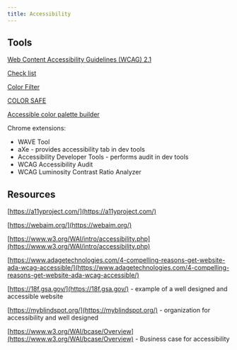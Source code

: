 ```yaml
---
title: Accessibility
---
```


## Tools

[Web Content Accessibility Guidelines (WCAG) 2.1](https://www.w3.org/TR/WCAG21/)

[Check list](https://a11yproject.com/checklist.html)

[Color Filter](https://www.toptal.com/designers/colorfilter)

[COLOR SAFE](http://colorsafe.co/)

[Accessible color palette builder](https://toolness.github.io/accessible-color-matrix/)

Chrome extensions:

- WAVE Tool
- aXe - provides accessibility tab in dev tools
- Accessibility Developer Tools - performs audit in dev tools
- WCAG Accessibility Audit
- WCAG Luminosity Contrast Ratio Analyzer

## Resources

[https://a11yproject.com/](https://a11yproject.com/)

[https://webaim.org/](https://webaim.org/)

[https://www.w3.org/WAI/intro/accessibility.php](https://www.w3.org/WAI/intro/accessibility.php)

[https://www.adagetechnologies.com/4-compelling-reasons-get-website-ada-wcag-accessible/](https://www.adagetechnologies.com/4-compelling-reasons-get-website-ada-wcag-accessible/)

[https://18f.gsa.gov/](https://18f.gsa.gov/) - example of a well designed and
accessible website

[https://myblindspot.org/](https://myblindspot.org/) - organization for
accessibility and well designed

[https://www.w3.org/WAI/bcase/Overview](https://www.w3.org/WAI/bcase/Overview) -
Business case for accessibility
